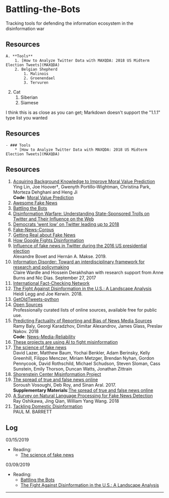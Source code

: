 # Battling-the-Bots
Tracking tools for defending the information ecosystem in the disinformation war

## Resources

    A. **Tools**
        1. [How to Analyze Twitter Data with MAXQDA: 2018 US Midterm Election Tweets](MAXQDA)
        2. Belgian Shepherd
            1. Malinois
            2. Groenendael
            3. Tervuren
2. Cat
    1. Siberian
    2. Siamese

I think this is as close as you can get; Markdown doesn't support the "1.1.1" type list you wanted


## Resources
    - ### Tools
        * [How to Analyze Twitter Data with MAXQDA: 2018 US Midterm Election Tweets](MAXQDA)

## Resources
1. [Acquiring Background Knowledge to Improve Moral Value Prediction]()
   <br/>Ying Lin, Joe Hoover†, Gwenyth Portillo-Wightman, Christina Park, Morteza Dehghani and Heng Ji
   <br/>**Code**: [Moral Value Prediction](https://github.com/limteng-rpi/mvp)
1. [Awesome Fake News](https://github.com/sumeetkr/AwesomeFakeNews)
1. [Battling the Bots](https://foreignpolicy.com/2018/11/12/battling-the-bots-ai-russia-disinformation-fake-news/)
2. [Disinformation Warfare: Understanding State-Sponsored Trolls on Twitter and Their Influence on the Web](https://arxiv.org/pdf/1801.09288.pdf)
3. [Democrats ‘went low’ on Twitter leading up to 2018](https://www.rollcall.com/news/campaigns/lead-midterms-twitter-republicans-went-high-democrats-went-low)
3. [Fake-News-Corpus](https://github.com/abhinavchdhry/Fake-News-Corpus)
3. [Getting Real about Fake News](https://www.kaggle.com/mrisdal/fake-news)
3. [How Google Fights Disinformation](https://storage.googleapis.com/gweb-uniblog-publish-prod/documents/HowGoogleFightsDisinformation.pdf?utm_campaign=NLP%20News&utm_medium=email&utm_source=Revue%20newsletter)
3. [Influence of fake news in Twitter during the 2016 US presidential election](https://www.researchgate.net/publication/323956688_Influence_of_fake_news_in_Twitter_during_the_2016_US_presidential_election)
   <br/>Alexandre Bovet and Hernán A. Makse. 2019.
3. [Information Disorder: Toward an interdisciplinary framework for research and policymaking](https://shorensteincenter.org/wp-content/uploads/2017/10/PREMS-162317-GBR-2018-Report-de%CC%81sinformation.pdf?x78124)
   <br/>Claire Wardle and Hossein Derakhshan with research support from Anne Burns and Nic Dias. September 27, 2017
3. [International Fact-Checking Network](https://www.poynter.org/ifcn/)
3. [The Fight Against Disinformation in the U.S.: A Landscape Analysis](https://shorensteincenter.org/the-fight-against-disinformation-in-the-u-s-a-landscape-analysis/)
<br/>Heidi Legg and Joe Kerwin. 2018.
4. [GetOldTweets-python](https://github.com/Jefferson-Henrique/GetOldTweets-python)
4. [Open Sources](http://www.opensources.co/)
   <br/>Professionally curated lists of online sources, available free for public use.
4. [Predicting Factuality of Reporting and Bias of News Media Sources](https://arxiv.org/pdf/1810.01765.pdf)
   <br/>Ramy Baly, Georgi Karadzhov, Dimitar Alexandrov, James Glass, Preslav Nakov. 2018
   <br/>**Code**: [News-Media-Reliability](https://github.com/ramybaly/News-Media-Reliability)
4. [These projects are using AI to fight misinformation](https://www.poynter.org/fact-checking/2019/these-projects-are-using-ai-to-fight-misinformation/)
4. [The science of fake news](http://science.sciencemag.org/content/359/6380/1094)
   <br/> David Lazer, Matthew Baum, Yochai Benkler, Adam Berinsky, Kelly Greenhill, Filippo Menczer, Miriam Metzger, Brendan Nyhan, Gordon Pennycook, David Rothschild, Michael Schudson, Steven Sloman, Cass Sunstein, Emily Thorson, Duncan Watts, Jonathan Zittrain
4. [Shorenstein Center Misinformation Project](https://shorensteincenter.org/about-us/areas-of-focus/misinformation/)
4. [The spread of true and false news online](http://ide.mit.edu/sites/default/files/publications/2017%20IDE%20Research%20Brief%20False%20News.pdf)
   <br/>Soroush Vosoughi, Deb Roy, and Sinan Aral. 2017.
   <br/>**Supplementary Materials**:[The spread of true and false news online](http://science.sciencemag.org/content/sci/suppl/2018/03/07/359.6380.1146.DC1/aap9559_Vosoughi_SM.pdf)
4. [A Survey on Natural Language Processing for Fake News Detection](https://arxiv.org/abs/1811.00770)
   <br/>Ray Oshikawa, Jing Qian, William Yang Wang. 2018
5. [Tackling Domestic Disinformation](https://issuu.com/nyusterncenterforbusinessandhumanri/docs/nyu_domestic_disinformation_digital?e=31640827/68184927)
<br/>PAUL M. BARRETT

## Log
03/15/2019
- Reading:
  * [The science of fake news](http://science.sciencemag.org/content/359/6380/1094)

03/09/2019
- Reading:
  * [Battling the Bots](https://foreignpolicy.com/2018/11/12/battling-the-bots-ai-russia-disinformation-fake-news/)
  * [The Fight Against Disinformation in the U.S.: A Landscape Analysis](https://shorensteincenter.org/the-fight-against-disinformation-in-the-u-s-a-landscape-analysis/)
-----
